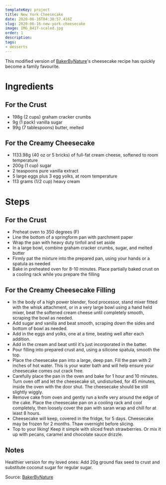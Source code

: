 ```yaml
---
templateKey: project
title: New York Cheesecake
date: 2020-06-16T04:38:57.416Z
slug: 2020-06-16-new-york-cheesecake
image: IMG_8417-scaled.jpg
order: 1
description:
tags:
- desserts
---
```


This modified version of [BakerByNature](https://bakerbynature.com/extra-rich-and-creamy-cheesecake/)'s cheesecake recipe has quickly become a family favourite.

# Ingredients

## For the Crust

- 198g (2 cups) graham cracker crumbs
- 9g (1 pack) vanilla sugar 
- 99g (7 tablespoons) butter, melted

## For the Creamy Cheesecake

- 1133.98g (40 oz or 5 bricks) of full-fat cream cheese, softened to room temperature
- 200g (1 cup) sugar
- 2 teaspoons pure vanilla extract
- 5 large eggs plus 3 egg yolks, at room temperature
- 113 grams (1/2 cup) heavy cream

# Steps

## For the Crust

- Preheat oven to 350 degrees (F)
- Line the bottom of a springform pan with parchment paper
- Wrap the pan with heavy duty tinfoil and set aside
- In a large bowl, combine graham cracker crumbs, sugar, and melted butter
- Firmly pat the mixture into the prepared pan, using your hands or a spatula as needed
- Bake in preheated oven for 8-10 minutes. Place partially baked crust on a cooling rack while you prepare the filling 

## For the Creamy Cheesecake Filling

- In the body of a high power blender, food processor, stand mixer fitted with the whisk attachment, or in a very large bowl using a hand held mixer, beat the softened cream cheese until completely smooth, scraping the bowl as needed. 
- Add sugar and vanilla and beat smooth, scraping down the sides and bottom of bowl as needed. 
- Add in the eggs and yolks, one at a time, beating well after each addition. 
- Add in the cream and beat until it's just incorporated in the batter. 
- Pour filling into prepared crust and, using a silicone spatula, smooth the top. 
- Place the cheesecake pan into a large, deep pan. Fill the pan with 2 inches of hot water. This is your water bath and will help ensure your cheesecake comes out crack free.
- Carefully place the pan in the oven and bake for 1 hour and 10 minutes. Turn oven off and let the cheesecake sit, undisturbed, for 45 minutes, inside the oven with the door shut. The cheesecake should be still slightly wiggly.
- Remove cake from oven and gently run a knife very around the edge of the cake. Place the cheesecake pan on a cooling rack and cool completely, then loosely cover the pan with saran wrap and chill for at least 8 hours.
- Cheesecake will keep, covered in the fridge, for 5 days. Cheesecake may be frozen for 2 months. Thaw overnight before slicing. 
- Top to your liking! Keep it simple with sliced fresh strawberries. Or mix it up with pecans, caramel and chocolate sauce drizzle.


## Notes

Healthier version for my loved ones: Add 20g ground flax seed to crust and substitute coconut sugar for regular sugar.

Source: [BakerByNature](https://bakerbynature.com/extra-rich-and-creamy-cheesecake/)
